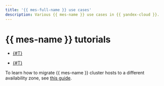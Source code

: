 ```yaml
---
title: '{{ mes-full-name }} use cases'
description: Various {{ mes-name }} use cases in {{ yandex-cloud }}.
---
```


# {{ mes-name }} tutorials


* [{#T}](./migration-via-snapshots.md)



* [{#T}](./migration-to-opensearch.md)


To learn how to migrate {{ mes-name }} cluster hosts to a different availability zone, see [this guide](../operations/host-migration.md).
